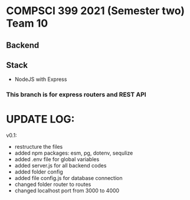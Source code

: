 # COMPSCI 399 2021 (Semester two) Team 10

## Backend

## Stack

- NodeJS with Express

### This branch is for express routers and REST API

# UPDATE LOG:

v0.1:
- restructure the files
- added npm packages: esm, pg, dotenv, sequlize
- added .env file for global variables
- added server.js for all backend codes
- added folder config
- added file config.js for database connection
- changed folder router to routes
- changed localhost port from 3000 to 4000
